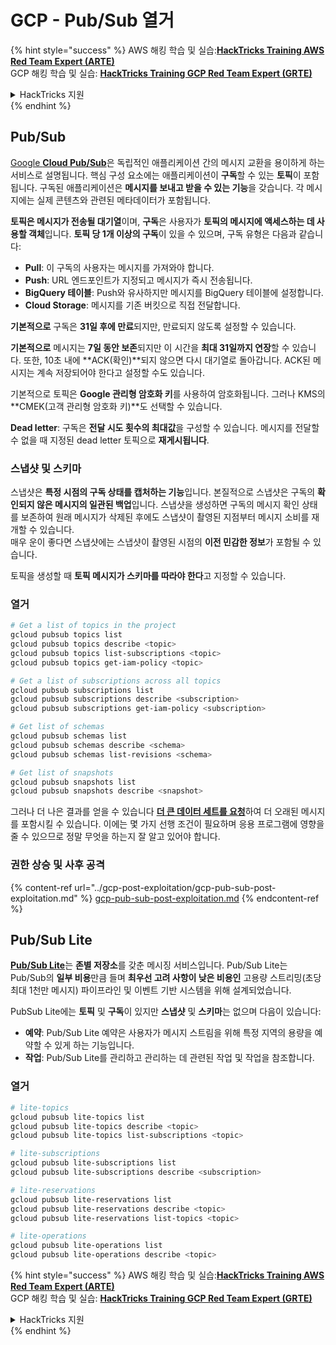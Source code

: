 # GCP - Pub/Sub 열거

{% hint style="success" %}
AWS 해킹 학습 및 실습:<img src="/.gitbook/assets/image.png" alt="" data-size="line">[**HackTricks Training AWS Red Team Expert (ARTE)**](https://training.hacktricks.xyz/courses/arte)<img src="/.gitbook/assets/image.png" alt="" data-size="line">\
GCP 해킹 학습 및 실습: <img src="/.gitbook/assets/image (2).png" alt="" data-size="line">[**HackTricks Training GCP Red Team Expert (GRTE)**<img src="/.gitbook/assets/image (2).png" alt="" data-size="line">](https://training.hacktricks.xyz/courses/grte)

<details>

<summary>HackTricks 지원</summary>

* [**구독 요금제**](https://github.com/sponsors/carlospolop)를 확인하세요!
* 💬 [**Discord 그룹**](https://discord.gg/hRep4RUj7f) 또는 [**텔레그램 그룹**](https://t.me/peass)에 **참여**하거나 **트위터** 🐦 [**@hacktricks\_live**](https://twitter.com/hacktricks\_live)**를 팔로우**하세요.
* [**HackTricks**](https://github.com/carlospolop/hacktricks) 및 [**HackTricks Cloud**](https://github.com/carlospolop/hacktricks-cloud) 깃헙 레포지토리에 PR을 제출하여 해킹 트릭을 공유하세요.

</details>
{% endhint %}

## Pub/Sub <a href="#reviewing-cloud-pubsub" id="reviewing-cloud-pubsub"></a>

[Google **Cloud Pub/Sub**](https://cloud.google.com/pubsub/)은 독립적인 애플리케이션 간의 메시지 교환을 용이하게 하는 서비스로 설명됩니다. 핵심 구성 요소에는 애플리케이션이 **구독**할 수 있는 **토픽**이 포함됩니다. 구독된 애플리케이션은 **메시지를 보내고 받을 수 있는 기능**을 갖습니다. 각 메시지에는 실제 콘텐츠와 관련된 메타데이터가 포함됩니다.

**토픽은 메시지가 전송될 대기열**이며, **구독**은 사용자가 **토픽의 메시지에 액세스하는 데 사용할 객체**입니다. **토픽 당 1개 이상의 구독**이 있을 수 있으며, 구독 유형은 다음과 같습니다:

- **Pull**: 이 구독의 사용자는 메시지를 가져와야 합니다.
- **Push**: URL 엔드포인트가 지정되고 메시지가 즉시 전송됩니다.
- **BigQuery 테이블**: Push와 유사하지만 메시지를 BigQuery 테이블에 설정합니다.
- **Cloud Storage**: 메시지를 기존 버킷으로 직접 전달합니다.

**기본적으로** 구독은 **31일 후에 만료**되지만, 만료되지 않도록 설정할 수 있습니다.

**기본적으로** 메시지는 **7일 동안 보존**되지만 이 시간을 **최대 31일까지 연장**할 수 있습니다. 또한, 10초 내에 **ACK(확인)**되지 않으면 다시 대기열로 돌아갑니다. ACK된 메시지는 계속 저장되어야 한다고 설정할 수도 있습니다.

기본적으로 토픽은 **Google 관리형 암호화 키**를 사용하여 암호화됩니다. 그러나 KMS의 **CMEK(고객 관리형 암호화 키)**도 선택할 수 있습니다.

**Dead letter**: 구독은 **전달 시도 횟수의 최대값**을 구성할 수 있습니다. 메시지를 전달할 수 없을 때 지정된 dead letter 토픽으로 **재게시됩니다**.

### 스냅샷 및 스키마

스냅샷은 **특정 시점의 구독 상태를 캡처하는 기능**입니다. 본질적으로 스냅샷은 구독의 **확인되지 않은 메시지의 일관된 백업**입니다. 스냅샷을 생성하면 구독의 메시지 확인 상태를 보존하여 원래 메시지가 삭제된 후에도 스냅샷이 촬영된 지점부터 메시지 소비를 재개할 수 있습니다.\
매우 운이 좋다면 스냅샷에는 스냅샷이 촬영된 시점의 **이전 민감한 정보**가 포함될 수 있습니다.

토픽을 생성할 때 **토픽 메시지가 스키마를 따라야 한다**고 지정할 수 있습니다.

### 열거
```bash
# Get a list of topics in the project
gcloud pubsub topics list
gcloud pubsub topics describe <topic>
gcloud pubsub topics list-subscriptions <topic>
gcloud pubsub topics get-iam-policy <topic>

# Get a list of subscriptions across all topics
gcloud pubsub subscriptions list
gcloud pubsub subscriptions describe <subscription>
gcloud pubsub subscriptions get-iam-policy <subscription>

# Get list of schemas
gcloud pubsub schemas list
gcloud pubsub schemas describe <schema>
gcloud pubsub schemas list-revisions <schema>

# Get list of snapshots
gcloud pubsub snapshots list
gcloud pubsub snapshots describe <snapshot>
```
그러나 더 나은 결과를 얻을 수 있습니다 [**더 큰 데이터 세트를 요청**](https://cloud.google.com/pubsub/docs/replay-overview)하여 더 오래된 메시지를 포함시킬 수 있습니다. 이에는 몇 가지 선행 조건이 필요하며 응용 프로그램에 영향을 줄 수 있으므로 정말 무엇을 하는지 잘 알고 있어야 합니다.

### 권한 상승 및 사후 공격

{% content-ref url="../gcp-post-exploitation/gcp-pub-sub-post-exploitation.md" %}
[gcp-pub-sub-post-exploitation.md](../gcp-post-exploitation/gcp-pub-sub-post-exploitation.md)
{% endcontent-ref %}

## Pub/Sub Lite

[**Pub/Sub Lite**](https://cloud.google.com/pubsub/docs/choosing-pubsub-or-lite)는 **존별 저장소**를 갖춘 메시징 서비스입니다. Pub/Sub Lite는 Pub/Sub의 **일부 비용**만큼 들며 **최우선 고려 사항이 낮은 비용인** 고용량 스트리밍(초당 최대 1천만 메시지) 파이프라인 및 이벤트 기반 시스템을 위해 설계되었습니다.

PubSub Lite에는 **토픽** 및 **구독**이 있지만 **스냅샷** 및 **스키마**는 없으며 다음이 있습니다:

* **예약**: Pub/Sub Lite 예약은 사용자가 메시지 스트림을 위해 특정 지역의 용량을 예약할 수 있게 하는 기능입니다.
* **작업**: Pub/Sub Lite를 관리하고 관리하는 데 관련된 작업 및 작업을 참조합니다.

### 열거
```bash
# lite-topics
gcloud pubsub lite-topics list
gcloud pubsub lite-topics describe <topic>
gcloud pubsub lite-topics list-subscriptions <topic>

# lite-subscriptions
gcloud pubsub lite-subscriptions list
gcloud pubsub lite-subscriptions describe <subscription>

# lite-reservations
gcloud pubsub lite-reservations list
gcloud pubsub lite-reservations describe <topic>
gcloud pubsub lite-reservations list-topics <topic>

# lite-operations
gcloud pubsub lite-operations list
gcloud pubsub lite-operations describe <topic>
```
{% hint style="success" %}
AWS 해킹 학습 및 실습:<img src="/.gitbook/assets/image.png" alt="" data-size="line">[**HackTricks Training AWS Red Team Expert (ARTE)**](https://training.hacktricks.xyz/courses/arte)<img src="/.gitbook/assets/image.png" alt="" data-size="line">\
GCP 해킹 학습 및 실습: <img src="/.gitbook/assets/image (2).png" alt="" data-size="line">[**HackTricks Training GCP Red Team Expert (GRTE)**<img src="/.gitbook/assets/image (2).png" alt="" data-size="line">](https://training.hacktricks.xyz/courses/grte)

<details>

<summary>HackTricks 지원</summary>

* [**구독 요금제**](https://github.com/sponsors/carlospolop)를 확인하세요!
* 💬 [**Discord 그룹**](https://discord.gg/hRep4RUj7f) 또는 [**텔레그램 그룹**](https://t.me/peass)에 **참여**하거나 **트위터** 🐦 [**@hacktricks\_live**](https://twitter.com/hacktricks\_live)**를 팔로우**하세요.
* 해킹 팁을 공유하려면 [**HackTricks**](https://github.com/carlospolop/hacktricks) 및 [**HackTricks Cloud**](https://github.com/carlospolop/hacktricks-cloud) github 저장소에 PR을 제출하세요.

</details>
{% endhint %}
